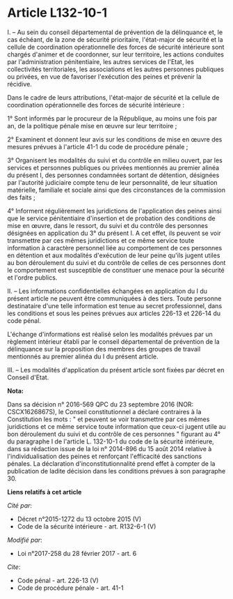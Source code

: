 # Article L132-10-1

I. – Au sein du conseil départemental de prévention de la délinquance et, le cas échéant, de la zone de sécurité prioritaire,
l'état-major de sécurité et la cellule de coordination opérationnelle des forces de sécurité intérieure sont chargés d'animer
et de coordonner, sur leur territoire, les actions conduites par l'administration pénitentiaire, les autres services de
l'Etat, les collectivités territoriales, les associations et les autres personnes publiques ou privées, en vue de favoriser
l'exécution des peines et prévenir la récidive. 

Dans le cadre de leurs attributions, l'état-major de sécurité et la cellule de coordination opérationnelle des forces de
sécurité intérieure : 

1° Sont informés par le procureur de la République, au moins une fois par an, de la politique pénale mise en œuvre sur leur
territoire ; 

2° Examinent et donnent leur avis sur les conditions de mise en œuvre des mesures prévues à l'article 41-1 du code de
procédure pénale ; 

3° Organisent les modalités du suivi et du contrôle en milieu ouvert, par les services et personnes publiques ou privées
mentionnés au premier alinéa du présent I, des personnes condamnées sortant de détention, désignées par l'autorité judiciaire
compte tenu de leur personnalité, de leur situation matérielle, familiale et sociale ainsi que des circonstances de la
commission des faits ; 

4° Informent régulièrement les juridictions de l'application des peines ainsi que le service pénitentiaire d'insertion et de
probation des conditions de mise en œuvre, dans le ressort, du suivi et du contrôle des personnes désignées en application du
3° du présent I. A cet effet, ils peuvent se voir transmettre par ces mêmes juridictions et ce même service toute information
à caractère personnel liée au comportement de ces personnes en détention et aux modalités d'exécution de leur peine qu'ils
jugent utiles au bon déroulement du suivi et du contrôle de celles de ces personnes dont le comportement est susceptible de
constituer une menace pour la sécurité et l'ordre publics. 

II. – Les informations confidentielles échangées en application du I du présent article ne peuvent être communiquées à des
tiers. Toute personne destinataire d'une telle information est tenue au secret professionnel, dans les conditions et sous les
peines prévues aux articles 226-13 et 226-14 du code pénal. 

L'échange d'informations est réalisé selon les modalités prévues par un règlement intérieur établi par le conseil
départemental de prévention de la délinquance sur la proposition des membres des groupes de travail mentionnés au premier
alinéa du I du présent article. 

III. – Les modalités d'application du présent article sont fixées par décret en Conseil d'Etat.

**Nota:**

Dans sa décision n° 2016-569 QPC du 23 septembre 2016 (NOR: CSCX1626867S), le Conseil constitutionnel a déclaré contraires à
la Constitution les mots : " et peuvent se voir transmettre par ces mêmes juridictions et ce même service toute information
que ceux-ci jugent utile au bon déroulement du suivi et du contrôle de ces personnes " figurant au 4° du paragraphe I de
l'article L. 132-10-1 du code de la sécurité intérieure, dans sa rédaction issue de la loi n° 2014-896 du 15 août 2014
relative à l'individualisation des peines et renforçant l'efficacité des sanctions pénales. La déclaration
d'inconstitutionnalité prend effet à compter de la publication de ladite décision dans les conditions prévues à son
paragraphe 30.

**Liens relatifs à cet article**

_Cité par_:

  - Décret n°2015-1272 du 13 octobre 2015 (V)
  - Code de la sécurité intérieure - art. R132-6-1 (V)

_Modifié par_:

  - Loi n°2017-258 du 28 février 2017 - art. 6

_Cite_:

  - Code pénal - art. 226-13 (V)
  - Code de procédure pénale - art. 41-1
